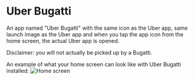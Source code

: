 # Uber Bugatti

An app named "Uber Bugatti" with the same icon as the Uber app, same launch image as the Uber app and when you tap the app icon from the home screen, the actual Uber app is opened.

Disclaimer: you will not actually be picked up by a Bugatti.

An example of what your home screen can look like with Uber Bugatti installed:
![Home screen](../example.png)